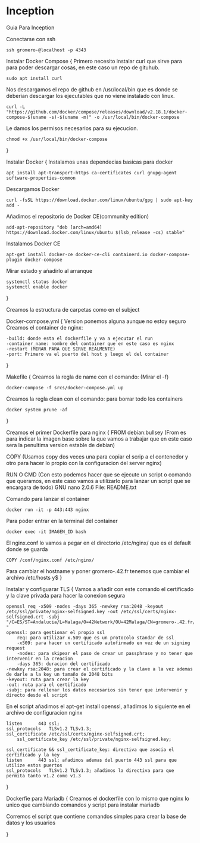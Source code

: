 # Inception

Guia Para Inception

Conectarse con ssh

	ssh gromero-@localhost -p 4343

Instalar Docker Compose
{
Primero necesito instalar curl que sirve para para poder descargar cosas, en este caso un repo de gituhub.
	
 	sudo apt install curl

Nos descargamos el repo de github en /usr/local/bin que es donde se deberian descargar los ejecutables que no viene instalado con linux.

	curl -L "https://github.com/docker/compose/releases/download/v2.18.1/docker-compose-$(uname -s)-$(uname -m)" -o /usr/local/bin/docker-compose

Le damos los permisos necesarios para su ejecucion.

	chmod +x /usr/local/bin/docker-compose
}

Instalar Docker
{
Instalamos unas dependecias basicas para docker
	
 	apt install apt-transport-https ca-certificates curl gnupg-agent software-properties-common

Descargamos Docker
	
 	curl -fsSL https://download.docker.com/linux/ubuntu/gpg | sudo apt-key add -

Añadimos el repositorio de Docker CE(community edition)
	
 	add-apt-repository "deb [arch=amd64] https://download.docker.com/linux/ubuntu $(lsb_release -cs) stable"

Instalamos Docker CE
	
	apt-get install docker-ce docker-ce-cli containerd.io docker-compose-plugin docker-compose

Mirar estado y añadirlo al arranque

 	systemctl status docker
	systemctl enable docker
}

Creamos la estructura de carpetas como en el subject

Docker-compose.yml
{
Version ponemos alguna aunque no estoy seguro
Creamos el container de nginx:
	
	-build: donde esta el dockerfile y va a ejecutar el run
	-container_name: nombre del container que en este caso es nginx
	-restart (MIRAR PARA QUE SIRVE REALMENTE)
	-port: Primero va el puerto del host y luego el del container

}

Makefile
{
Creamos la regla de name con el comando: (Mirar el -f)
	
 	docker-compose -f srcs/docker-compose.yml up

Creamos la regla clean con el comando: para borrar todo los containers

 	docker system prune -af
}

Creamos el primer Dockerfile para nginx
{
FROM debian:bullsey (From es para indicar la imagen base sobre la que vamos a trabajar que en este caso sera la penultima version estable de debian)
	
 COPY (Usamos copy dos veces una para copiar el scrip a el contenedor y otro para hacer lo propio con la configuracion del server nginx)

RUN O CMD (Con esto podemos hacer que se ejecute un script o comando que queramos, en este caso vamos a utilizarlo para lanzar un script que se encargara de todo)
  GNU nano 2.0.6                    File: README.txt

Comando para lanzar el container

	docker run -it -p 443:443 nginx

Para poder entrar en la terminal del container

	docker exec -it IMAGEN_ID bash

El nginx.conf lo vamos a pegar en el directorio /etc/nginx/ que es el default donde se guarda

	COPY /conf/nginx.conf /etc/nginx/

Para cambiar el hostname y poner gromero-.42.fr tenemos que cambiar el archivo /etc/hosts y$
}

Instalar y configuarar TLS
{
Vamos a añadir con este comando el certificado y la clave privada para hacer la conexion segura

	openssl req -x509 -nodes -days 365 -newkey rsa:2048 -keyout /etc/ssl/private/nginx-selfsigned.key -out /etc/ssl/certs/nginx-selfsigned.crt -subj "/C=ES/ST=Andalucia/L=Malaga/O=42Network/OU=42Malaga/CN=gromero-.42.fr/UID=gromero-"
   	openssl: para gestionar el propio ssl
    	req: para utilizar x.509 que es un protocolo standar de ssl
     	-x509: para hacer un certificado autofirmado en vez de un signing request
      	-nodes: para skipear el paso de crear un passphrase y no tener que intervenir en la creacion
       	-days 365: duracion del certificado
	-newkey rsa:2048: para crear el certificado y la clave a la vez ademas de darle a la key un tamaño de 2048 bits
 	-keyout: ruta para crear la key
  	-out: ruta para el certificado
   	-subj: para rellenar los datos necesarios sin tener que intervenir y directo desde el script
  
  En el script añadimos el apt-get install openssl, añadimos lo siguiente en el archivo de configuracion nginx
 	
  	listen		443 ssl;
  	ssl_protocols	TLSv1.2 TLSv1.3;
	ssl_certificate /etc/ssl/certs/nginx-selfsigned.crt;
        ssl_certificate_key /etc/ssl/private/nginx-selfsigned.key;

 	ssl_certificate && ssl_certificate_key: directiva que asocia el certificado y la key
 	listen		443 ssl; añadimos ademas del puerto 443 ssl para que utilize estos puertos
  	ssl_protocols	TLSv1.2 TLSv1.3; añadimos la directiva para que permita tanto v1.2 como v1.3
}

Dockerfie para Mariadb
{
Creamos el dockerfile con lo mismo que nginx lo unico que cambiando comandos y script para instalar mariadb

Corremos el script que contiene comandos simples para crear la base de datos y los usuarios

}
